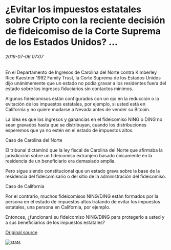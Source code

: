 # ¿Evitar los impuestos estatales sobre Cripto con la reciente decisión de fideicomiso de la Corte Suprema de los Estados Unidos? ...

###### 2019-07-06 07:07

En el Departamento de Ingresos de Carolina del Norte contra Kimberley Rice Kaestner 1992 Family Trust, la Corte Suprema de los Estados Unidos dijo unánimemente que un estado no podía gravar a los residentes fuera del estado sobre los ingresos fiduciarios sin contactos mínimos.

Algunos fideicomisos están configurados con un ojo en la reducción o la evitación de los impuestos estatales, por ejemplo, si usted está en California y no quiere mudarse a Nevada antes de vender su Bitcoin.

La idea es que los ingresos y ganancias en el fideicomiso NING o DING no sean gravados hasta que se distribuyan, cuando los distribuciones esperemos que ya no estén en el estado de impuestos altos.

Caso de Carolina del Norte

El tribunal dictaminó que la ley fiscal de Carolina del Norte que afirmaba la jurisdicción sobre un fideicomiso extranjero basado únicamente en la residencia de un beneficiario era demasiado amplia.

Pero sigue siendo constitucional que un estado grava sobre la base de la residencia del fideicomisario o del sitio de la administración del fideicomiso.

Caso de California

Por el contrario, muchos fideicomisos NING/DING están formados por la persona en el estado de impuestos altos tratando de evitar los impuestos estatales, una persona en California, por ejemplo.

Entonces, ¿funcionará su fideicomiso NING/DING para protegerlo a usted y a sus beneficiarios de los impuestos estatales?

[Original source](https://cointelegraph.com/news/avoid-state-taxes-on-crypto-with-us-supreme-courts-recent-trust-decision)

![stats](https://c.statcounter.com/11760860/0/a89fa40b/1/ "stats")